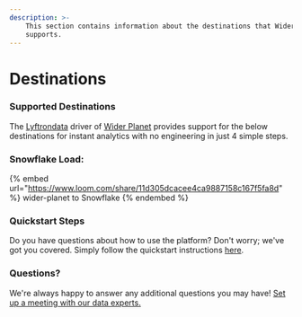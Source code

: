 ```yaml
---
description: >-
    This section contains information about the destinations that Wider Planet
    supports.
---
```


# Destinations

### Supported Destinations

The [Lyftrondata](https://www.lyftrondata.com/) driver of [Wider Planet](https://www.lyftrondata.com/integration/wider-planet/) provides support for the below destinations for instant analytics with no engineering in just 4 simple steps.

### Snowflake Load:

{% embed url="https://www.loom.com/share/11d305dcacee4ca9887158c167f5fa8d" %}
wider-planet to Snowflake
{% endembed %}

### Quickstart Steps

Do you have questions about how to use the platform? Don't worry; we've got you covered. Simply follow the quickstart instructions [here](../../../quickstart-steps.md).

### Questions? <a href="#questions" id="questions"></a>

We're always happy to answer any additional questions you may have! [Set up a meeting with our data experts.](https://www.lyftrondata.com/book-a-meeting/)
